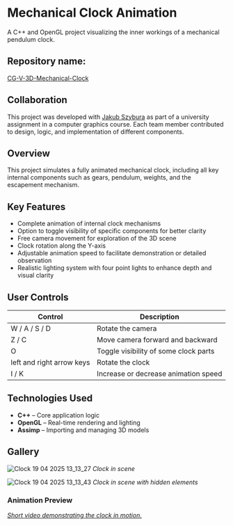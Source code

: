 # Mechanical Clock Animation  
A C++ and OpenGL project visualizing the inner workings of a mechanical pendulum clock.

## Repository name:

[CG-V-3D-Mechanical-Clock](https://github.com/JSzyba/CG-V-3D-Mechanical-Clock)

## Collaboration

This project was developed with [Jakub Szybura](https://github.com/JSzyba) as part of a university assignment in a computer graphics course. 
Each team member contributed to design, logic, and implementation of different components.

## Overview

This project simulates a fully animated mechanical clock, including all key internal components such as gears, pendulum, weights, and the escapement mechanism. 

## Key Features

- Complete animation of internal clock mechanisms
- Option to toggle visibility of specific components for better clarity
- Free camera movement for exploration of the 3D scene
- Clock rotation along the Y-axis
- Adjustable animation speed to facilitate demonstration or detailed observation
- Realistic lighting system with four point lights to enhance depth and visual clarity

## User Controls

| Control | Description |
|---------|-------------|
| W / A / S / D | Rotate the camera |
| Z / C | Move camera forward and backward |
| O | Toggle visibility of some clock parts |
| left and right arrow keys | Rotate the clock |
| I / K | Increase or decrease animation speed |

## Technologies Used

- **C++** – Core application logic
- **OpenGL** – Real-time rendering and lighting
- **Assimp** – Importing and managing 3D models

## Gallery

![Clock 19 04 2025 13_13_27](https://github.com/user-attachments/assets/0817b1ea-9e7b-4891-9c94-2a30f7d8b520)
*Clock in scene*

![Clock 19 04 2025 13_13_43](https://github.com/user-attachments/assets/073fb537-273a-469d-85f6-0b39d1eeedee)
*Clock in scene with hidden elements*

### Animation Preview

[*Short video demonstrating the clock in motion.*](https://drive.google.com/file/d/1QXDHZg8pzInivcoTzfQjsXIqTSQSmiYq/view?usp=drive_link)


